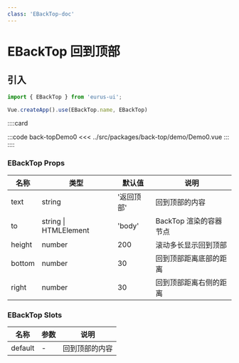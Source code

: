 ```yaml
---
class: 'EBackTop-doc'
---
```

# EBackTop 回到顶部

## 引入

```javascript
import { EBackTop } from 'eurus-ui';

Vue.createApp().use(EBackTop.name, EBackTop)
```
::::card

:::code back-topDemo0
<<< ../src/packages/back-top/demo/Demo0.vue
:::
::::

### EBackTop Props

| 名称 | 类型 | 默认值 | 说明 |
| --- | --- | --- | --- |
| text | string | '返回顶部' | 回到顶部的内容 |
| to | string \| HTMLElement | 'body' | BackTop 渲染的容器节点 |
| height | number | 200 | 滚动多长显示回到顶部 |
| bottom | number | 30 | 回到顶部距离底部的距离 |
| right | number | 30 | 回到顶部距离右侧的距离 |



###  EBackTop Slots

| 名称    | 参数 | 说明       |
| ------- | ---- | ---------- |
| default | -    | 回到顶部的内容 |
